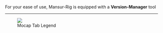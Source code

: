 For your ease of use, Mansur-Rig is equipped with a <b>Version-Manager</b> tool
<br>
<hr>

<figure>
  <img src="../userGuidesImages/mocap/mocap-legend.png"/>
  <figcaption>Mocap Tab Legend</figcaption>
</figure>